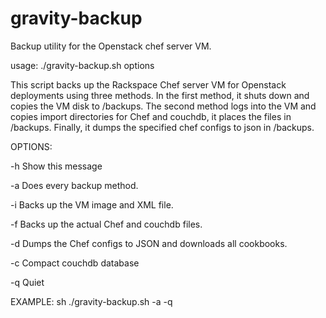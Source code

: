 gravity-backup
============

Backup utility for the Openstack chef server VM. 

usage: ./gravity-backup.sh options

This script backs up the Rackspace Chef server VM for Openstack deployments using three methods. In the first method, it shuts down and copies the VM disk to /backups. The second method logs into the VM and copies import directories for Chef and couchdb, it places the files in /backups. Finally, it dumps the specified chef configs to json in /backups.

OPTIONS:

-h Show this message

-a Does every backup method.

-i Backs up the VM image and XML file.

-f Backs up the actual Chef and couchdb files.

-d Dumps the Chef configs to JSON and downloads all cookbooks.

-c Compact couchdb database

-q Quiet

EXAMPLE:
sh ./gravity-backup.sh -a -q

